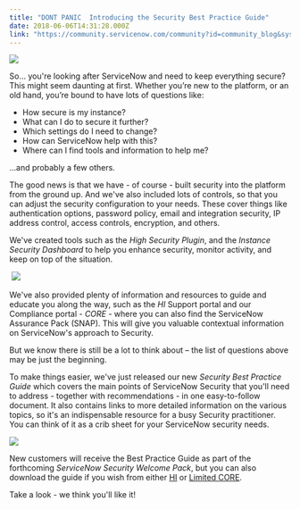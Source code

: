 ```yaml
---
title: "DONT PANIC  Introducing the Security Best Practice Guide"
date: 2018-06-06T14:31:28.000Z
link: "https://community.servicenow.com/community?id=community_blog&sys_id=2e042511db2e57402be0a851ca961945"
---
```

<p><img style="max-width: 100%; max-height: 480px;" src="701b66d1db6ed7402be0a851ca9619fc.iix" /></p>
<p>So… you&#39;re looking after ServiceNow and need to keep everything secure? This might seem daunting at first. Whether you’re new to the platform, or an old hand, you’re bound to have lots of questions like:</p>
<ul><li>How secure is my instance?</li><li>What can I do to secure it further?</li><li>Which settings do I need to change?</li><li>How can ServiceNow help with this?</li><li>Where can I find tools and information to help me?</li></ul>
<p>…and probably a few others.</p>
<p>The good news is that we have - of course - built security into the platform from the ground up. And we&#39;ve also included lots of controls, so that you can adjust the security configuration to your needs. These cover things like authentication options, password policy, email and integration security, IP address control, access controls, encryption, and others.</p>
<p>We&#39;ve created tools such as the <em>High Security Plugin</em>, and the <em>Instance Security Dashboard</em> to help you enhance security, monitor activity, and keep on top of the situation.</p>
<p> <img style="max-width: 100%; max-height: 480px;" src="c12b6ed1db6ed7402be0a851ca9619ce.iix" /></p>
<p>We&#39;ve also provided plenty of information and resources to guide and educate you along the way, such as the <em>HI </em>Support portal and our Compliance portal - <em>CORE</em> - where you can also find the ServiceNow Assurance Pack (SNAP). This will give you valuable contextual information on ServiceNow&#39;s approach to Security.</p>
<p>But we know there is still be a lot to think about – the list of questions above may be just the beginning.</p>
<p>To make things easier, we&#39;ve just released our new <em>Security Best Practice Guide</em> which covers the main points of ServiceNow Security that you&#39;ll need to address - together with recommendations - in one easy-to-follow document. It also contains links to more detailed information on the various topics, so it&#39;s an indispensable resource for a busy Security practitioner. You can think of it as a crib sheet for your ServiceNow security needs.</p>
<p><img style="max-width: 100%; max-height: 480px;" src="d13be215db6ed7402be0a851ca961920.iix" /></p>
<p>New customers will receive the Best Practice Guide as part of the forthcoming <em>ServiceNow</em> <em>Security Welcome Pack</em>, but you can also download the guide if you wish from either <a href="https://hi.service-now.com/kb_view.do?sysparm_article&#61;KB0689066" target="_blank" rel="nofollow">HI</a> or <a href="community?id&#61;community_article&amp;sys_id&#61;a492e14edbaad780d58ea345ca9619c6" target="_blank" rel="nofollow">Limited CORE</a>.</p>
<p>Take a look - we think you&#39;ll like it!</p>